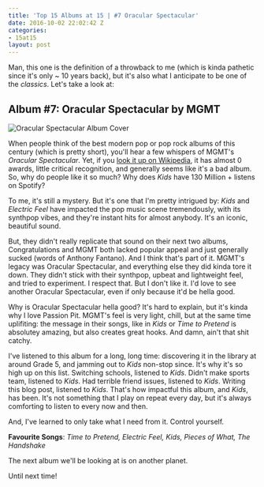 ```yaml
---
title: 'Top 15 Albums at 15 | #7 Oracular Spectacular'
date: 2016-10-02 22:02:42 Z
categories:
- 15at15
layout: post
---
```


Man, this one is the definition of a throwback to me (which is kinda pathetic since it's only ~ 10 years back), but it's also what I anticipate to be one of the *classics*. Let's take a look at:

## Album #7: Oracular Spectacular by MGMT

![Oracular Spectacular Album Cover]({{site.baseurl}}/img/albums/oracular-spectacular.jpg)

When people think of the best modern pop or pop rock albums of this century (which is pretty short), you'll hear a few whispers of MGMT's *Oracular Spectacular*. Yet, if you [look it up on Wikipedia](https://en.wikipedia.org/wiki/Oracular_Spectacular), it has almost 0 awards, little critical recognition, and generally seems like it's a bad album. So, why do people like it so much? Why does *Kids* have 130 Million + listens on Spotify?

To me, it's still a mystery. But it's one that I'm pretty intrigued by: *Kids* and *Electric Feel* have impacted the pop music scene tremendously, with its synthpop vibes, and they're instant hits for almost anybody. It's an iconic, beautiful sound.

But, they didn't really replicate that sound on their next two albums, Congratulations and MGMT both lacked popular appeal and just generally sucked (words of Anthony Fantano). And I think that's part of it. MGMT's legacy was Oracular Spectacular, and everything else they did kinda tore it down. They didn't stick with their synthpop, upbeat and lightweight feel, and tried to experiment. I respect that. But I don't like it. I'd love to see another Oracular Spectacular, even if only because it'd be hella good.

Why is Oracular Spectacular hella good? It's hard to explain, but it's kinda why I love Passion Pit. MGMT's feel is very light, chill, but at the same time uplifiting: the message in their songs, like in *Kids* or *Time to Pretend* is absolutey amazing, but also creates great hooks. And damn, ain't that shit catchy.

I've listened to this album for a long, long time: discovering it in the library at around Grade 5, and jamming out to *Kids* non-stop since. It's why it's so high up on this list. Switching schools, listened to *Kids*. Didn't make sports team, listened to *Kids*. Had terrible friend issues, listened to *Kids*. Writing this blog post, listened to *Kids*. That's how impactful this album, and *Kids*, has been. It's not something that I play on repeat every day, but it's always comforting to listen to every now and then.

And, I've learned to only take what I need from it. Control yourself.


**Favourite Songs**: *Time to Pretend, Electric Feel, Kids, Pieces of What, The Handshake*

The next album we'll be looking at is on another planet.

Until next time!
